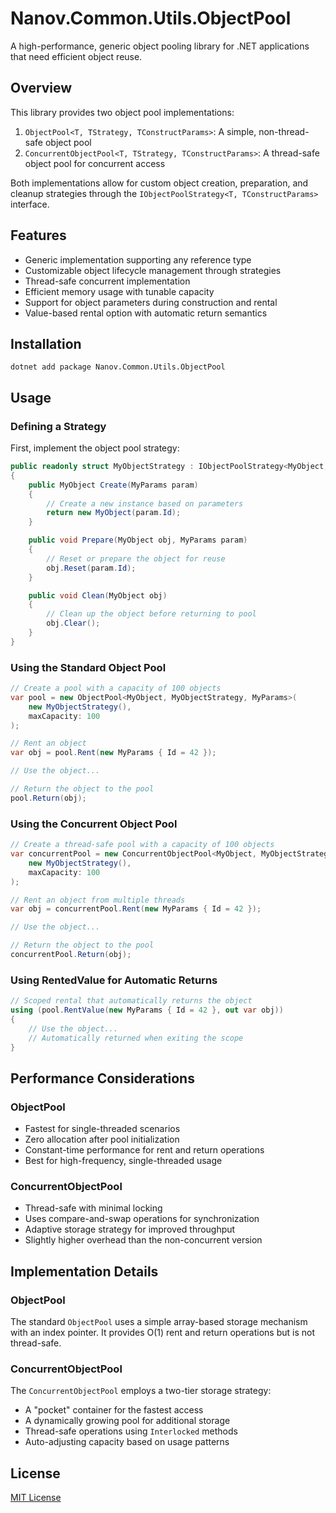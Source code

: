 # Nanov.Common.Utils.ObjectPool

A high-performance, generic object pooling library for .NET applications that need efficient object reuse.

## Overview

This library provides two object pool implementations:

1. `ObjectPool<T, TStrategy, TConstructParams>`: A simple, non-thread-safe object pool
2. `ConcurrentObjectPool<T, TStrategy, TConstructParams>`: A thread-safe object pool for concurrent access

Both implementations allow for custom object creation, preparation, and cleanup strategies through the `IObjectPoolStrategy<T, TConstructParams>` interface.

## Features

- Generic implementation supporting any reference type
- Customizable object lifecycle management through strategies
- Thread-safe concurrent implementation
- Efficient memory usage with tunable capacity
- Support for object parameters during construction and rental
- Value-based rental option with automatic return semantics

## Installation

```
dotnet add package Nanov.Common.Utils.ObjectPool
```

## Usage

### Defining a Strategy

First, implement the object pool strategy:

```csharp
public readonly struct MyObjectStrategy : IObjectPoolStrategy<MyObject, MyParams>
{
    public MyObject Create(MyParams param)
    {
        // Create a new instance based on parameters
        return new MyObject(param.Id);
    }

    public void Prepare(MyObject obj, MyParams param)
    {
        // Reset or prepare the object for reuse
        obj.Reset(param.Id);
    }

    public void Clean(MyObject obj)
    {
        // Clean up the object before returning to pool
        obj.Clear();
    }
}
```

### Using the Standard Object Pool

```csharp
// Create a pool with a capacity of 100 objects
var pool = new ObjectPool<MyObject, MyObjectStrategy, MyParams>(
    new MyObjectStrategy(), 
    maxCapacity: 100
);

// Rent an object
var obj = pool.Rent(new MyParams { Id = 42 });

// Use the object...

// Return the object to the pool
pool.Return(obj);
```

### Using the Concurrent Object Pool

```csharp
// Create a thread-safe pool with a capacity of 100 objects
var concurrentPool = new ConcurrentObjectPool<MyObject, MyObjectStrategy, MyParams>(
    new MyObjectStrategy(), 
    maxCapacity: 100
);

// Rent an object from multiple threads
var obj = concurrentPool.Rent(new MyParams { Id = 42 });

// Use the object...

// Return the object to the pool
concurrentPool.Return(obj);
```

### Using RentedValue for Automatic Returns

```csharp
// Scoped rental that automatically returns the object
using (pool.RentValue(new MyParams { Id = 42 }, out var obj))
{
    // Use the object...
    // Automatically returned when exiting the scope
}
```

## Performance Considerations

### ObjectPool

- Fastest for single-threaded scenarios
- Zero allocation after pool initialization
- Constant-time performance for rent and return operations
- Best for high-frequency, single-threaded usage

### ConcurrentObjectPool

- Thread-safe with minimal locking
- Uses compare-and-swap operations for synchronization
- Adaptive storage strategy for improved throughput
- Slightly higher overhead than the non-concurrent version

## Implementation Details

### ObjectPool

The standard `ObjectPool` uses a simple array-based storage mechanism with an index pointer. It provides O(1) rent and return operations but is not thread-safe.

### ConcurrentObjectPool

The `ConcurrentObjectPool` employs a two-tier storage strategy:
- A "pocket" container for the fastest access
- A dynamically growing pool for additional storage
- Thread-safe operations using `Interlocked` methods
- Auto-adjusting capacity based on usage patterns

## License

[MIT License](LICENSE)